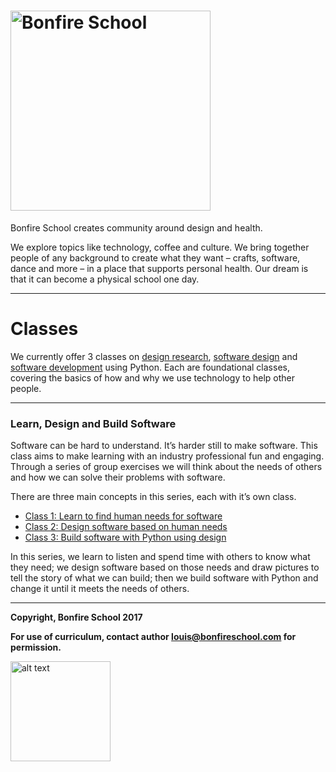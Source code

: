 # [<img src="https://bonfireschool.github.io/classes/images/bonfireschool-logotype.svg" alt="Bonfire School" width="320px">](http://bonfireschool.com/)

Bonfire School creates community around design and health.

We explore topics like technology, coffee and culture. We bring together people of any background to create what they want &ndash; crafts, software, dance and more &ndash; in a place that supports personal health. Our dream is that it can become a physical school one day.

---

# Classes

We currently offer 3 classes on [design research](2017-03-sfpl-learn.md), [software design](2017-03-sfpl-design.md) and [software development](2017-03-sfpl-build.md) using Python. Each are foundational classes, covering the basics of how and why we use technology to help other people.

---

### Learn, Design and Build Software

Software can be hard to understand. It’s harder still to make software. This class aims to make learning with an industry professional fun and engaging. Through a series of group exercises we will think about the needs of others and how we can solve their problems with software.

There are three main concepts in this series, each with it’s own class.

* [Class 1: Learn to find human needs for software](2017-03-sfpl-learn.md)
* [Class 2: Design software based on human needs](2017-03-sfpl-design.md)
* [Class 3: Build software with Python using design](2017-03-sfpl-build.md)

In this series, we learn to listen and spend time with others to know what they need; we design software based on those needs and draw pictures to tell the story of what we can build; then we build software with Python and change it until it meets the needs of others.

---
**Copyright, Bonfire School 2017**

**For use of curriculum, contact author [louis@bonfireschool.com](mailto:"louis@bonfireschool.com") for permission.**

<img src="https://bonfireschool.github.io/classes/images/bonfireschool-logotype.svg" alt="alt text" width="160px" style="vertical-align:middle">&nbsp;





